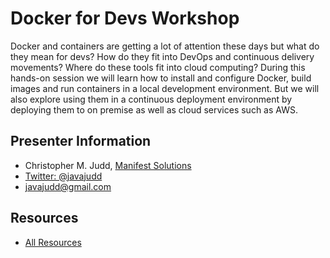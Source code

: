 #  Docker for Devs Workshop

Docker and containers are getting a lot of attention these days but what do they mean for devs? How do they fit into DevOps and continuous delivery movements? Where do these tools fit into cloud computing? During this hands-on session we will learn how to install and configure Docker, build images and run containers in a local development environment. But we will also explore using them in a continuous deployment environment by deploying them to on premise as well as cloud services such as AWS.

## Presenter Information

* Christopher M. Judd, [Manifest Solutions](https://www.manifestcorp.com)
* [Twitter: @javajudd](https://twitter.com/javajudd)
* javajudd@gmail.com

## Resources

* [All Resources](https://s3.amazonaws.com/cmj-presentations/docker-clouddevelop-2016/index.html)
